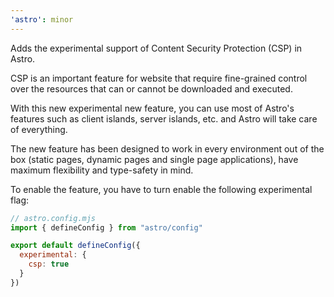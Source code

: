 ```yaml
---
'astro': minor
---
```


Adds the experimental support of Content Security Protection (CSP) in Astro. 

CSP is an important feature for website that require fine-grained control over the resources that can or cannot be downloaded and executed.

With this new experimental new feature, you can use most of Astro's features such as client islands, server islands, etc. and Astro will take care of everything.

The new feature has been designed to work in every environment out of the box (static pages, dynamic pages and single page applications), have maximum flexibility and type-safety in mind.

To enable the feature, you have to turn enable the following experimental flag:

```js
// astro.config.mjs
import { defineConfig } from "astro/config" 

export default defineConfig({
  experimental: {
    csp: true
  }
})
```

  
